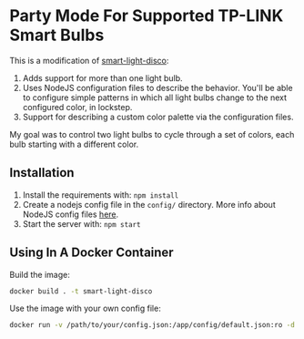 # Party Mode For Supported TP-LINK Smart Bulbs

This is a modification of [smart-light-disco](https://github.com/jrudio/smart-light-disco):

1. Adds support for more than one light bulb.
2. Uses NodeJS configuration files to describe the behavior. You'll be able to configure simple patterns in which all light bulbs change to the next configured color, in lockstep.
3. Support for describing a custom color palette via the configuration files.

My goal was to control two light bulbs to cycle through a set of colors, each bulb starting with a different color.

## Installation

1. Install the requirements with: `npm install`
2. Create a nodejs config file in the `config/` directory. More info about NodeJS config files [here](https://www.npmjs.com/package/config). 
3. Start the server with: `npm start`

## Using In A Docker Container

Build the image:

```bash
docker build . -t smart-light-disco
```

Use the image with your own config file:
```bash
docker run -v /path/to/your/config.json:/app/config/default.json:ro -d --name smart-light-disco smart-light-disco
```